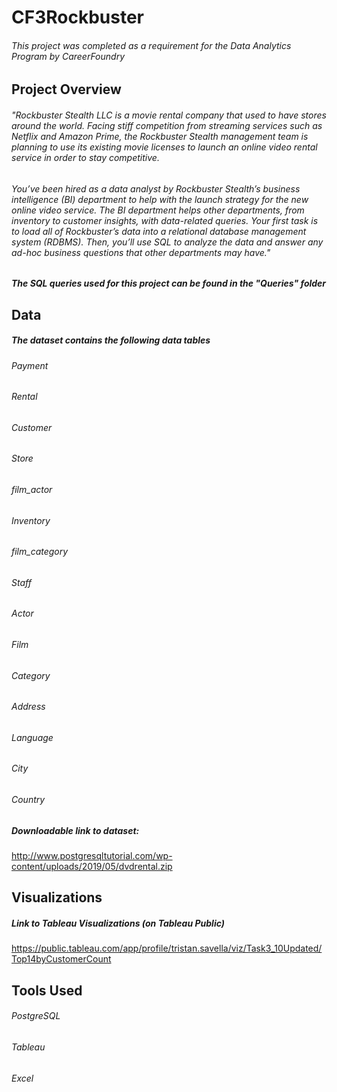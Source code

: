 # CF3Rockbuster
###### This project was completed as a requirement for the Data Analytics Program by CareerFoundry
## Project Overview
###### "Rockbuster Stealth LLC is a movie rental company that used to have stores around the world. Facing stiff competition from streaming services such as Netflix and Amazon Prime, the Rockbuster Stealth management team is planning to use its existing movie licenses to launch an online video rental service in order to stay competitive.
###### You’ve been hired as a data analyst by Rockbuster Stealth’s business intelligence (BI) department to help with the launch strategy for the new online video service. The BI department helps other departments, from inventory to customer insights, with data-related queries. Your first task is to load all of Rockbuster’s data into a relational database management system (RDBMS). Then, you’ll use SQL to analyze the data and answer any ad-hoc business questions that other departments may have."

##### The SQL queries used for this project can be found in the "Queries" folder

## Data
##### The dataset contains the following data tables
###### Payment
###### Rental
###### Customer
###### Store
###### film_actor
###### Inventory
###### film_category
###### Staff
###### Actor
###### Film
###### Category
###### Address
###### Language
###### City
###### Country
##### Downloadable link to dataset:
http://www.postgresqltutorial.com/wp-content/uploads/2019/05/dvdrental.zip

## Visualizations
##### Link to Tableau Visualizations (on Tableau Public)
https://public.tableau.com/app/profile/tristan.savella/viz/Task3_10Updated/Top14byCustomerCount

## Tools Used
###### PostgreSQL
###### Tableau
###### Excel
